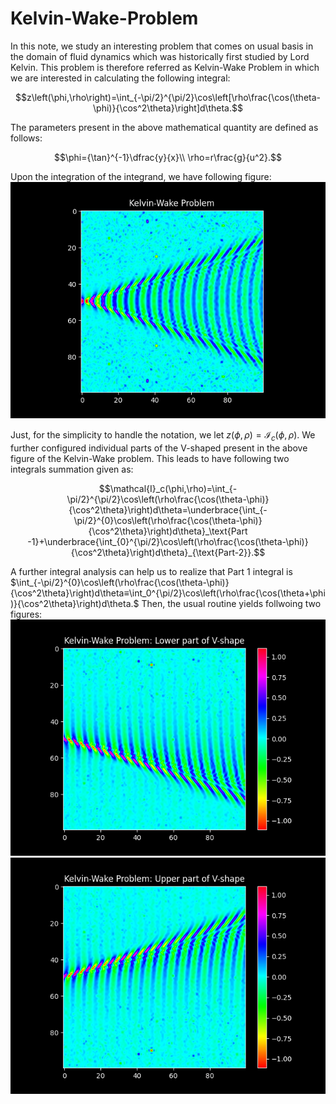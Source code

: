 # Kelvin-Wake-Problem
In this note, we study an interesting problem that comes on usual basis in the domain of fluid dynamics which was historically first studied by Lord Kelvin. This problem is therefore referred as Kelvin-Wake Problem in which we are interested in calculating the following integral:
```math
z\left(\phi,\rho\right)=\int_{-\pi/2}^{\pi/2}\cos\left[\rho\frac{\cos(\theta-\phi)}{\cos^2\theta}\right]d\theta.
```
The parameters present in the above mathematical quantity are defined as follows:
```math
\phi={\tan}^{-1}\dfrac{y}{x}\\
\rho=r\frac{g}{u^2}.
```
Upon the integration of the integrand, we have following figure:
![The Kelvin-Wake Problem](https://github.com/himanshuvnm/Kelvin-Wake-Problem/blob/main/kelvin-wake.png "The Kelvin-Wake Problem")

Just, for the simplicity to handle the notation, we let $z\left(\phi,\rho\right)=\mathcal{I}_c(\phi,\rho)$.  We further configured individual parts of the V-shaped present in the above figure of the Kelvin-Wake problem. This leads to have following two integrals summation given as:
```math
\mathcal{I}_c(\phi,\rho)=\int_{-\pi/2}^{\pi/2}\cos\left(\rho\frac{\cos(\theta-\phi)}{\cos^2\theta}\right)d\theta=\underbrace{\int_{-\pi/2}^{0}\cos\left(\rho\frac{\cos(\theta-\phi)}{\cos^2\theta}\right)d\theta}_\text{Part -1}+\underbrace{\int_{0}^{\pi/2}\cos\left(\rho\frac{\cos(\theta-\phi)}{\cos^2\theta}\right)d\theta}_{\text{Part-2}}.
```
A further integral analysis can help us to realize that Part 1 integral is $\int_{-\pi/2}^{0}\cos\left(\rho\frac{\cos(\theta-\phi)}{\cos^2\theta}\right)d\theta≡\int_0^{\pi/2}\cos\left(\rho\frac{\cos(\theta+\phi)}{\cos^2\theta}\right)d\theta.$ Then, the usual routine yields follwoing two figures:
![The Kelvin-Wake Problem: Lower part of V-shape](https://github.com/himanshuvnm/Kelvin-Wake-Problem/blob/main/kelvin-wake%20lower-part.png "The Kelvin-Wake Problem")
![The Kelvin-Wake Problem: Lower part of V-shape](https://github.com/himanshuvnm/Kelvin-Wake-Problem/blob/main/kelvin-wake%20upper-part.png "The Kelvin-Wake Problem")
